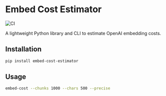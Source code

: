 # Embed Cost Estimator
![CI](https://github.com/pragasennaicker/embedding-cost-calc/actions/workflows/ci.yml/badge.svg)


A lightweight Python library and CLI to estimate OpenAI embedding costs.

## Installation
```bash
pip install embed-cost-estimator
```

## Usage
```bash
embed-cost --chunks 1000 --chars 500 --precise
```